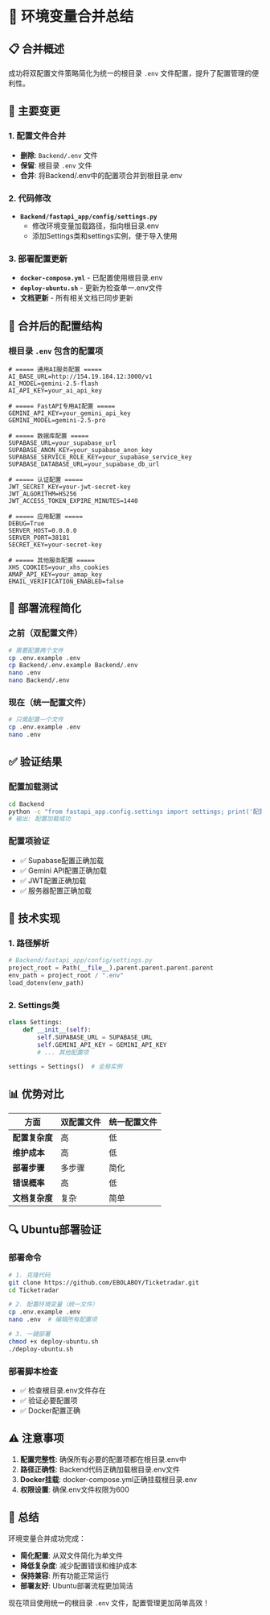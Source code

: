 # 🔄 环境变量合并总结

## 📋 合并概述

成功将双配置文件策略简化为统一的根目录 `.env` 文件配置，提升了配置管理的便利性。

## 🔄 主要变更

### 1. 配置文件合并
- **删除**: `Backend/.env` 文件
- **保留**: 根目录 `.env` 文件
- **合并**: 将Backend/.env中的配置项合并到根目录.env

### 2. 代码修改
- **`Backend/fastapi_app/config/settings.py`**
  - 修改环境变量加载路径，指向根目录.env
  - 添加Settings类和settings实例，便于导入使用

### 3. 部署配置更新
- **`docker-compose.yml`** - 已配置使用根目录.env
- **`deploy-ubuntu.sh`** - 更新为检查单一.env文件
- **文档更新** - 所有相关文档已同步更新

## 📁 合并后的配置结构

### 根目录 `.env` 包含的配置项

```env
# ===== 通用AI服务配置 =====
AI_BASE_URL=http://154.19.184.12:3000/v1
AI_MODEL=gemini-2.5-flash
AI_API_KEY=your_ai_api_key

# ===== FastAPI专用AI配置 =====
GEMINI_API_KEY=your_gemini_api_key
GEMINI_MODEL=gemini-2.5-pro

# ===== 数据库配置 =====
SUPABASE_URL=your_supabase_url
SUPABASE_ANON_KEY=your_supabase_anon_key
SUPABASE_SERVICE_ROLE_KEY=your_supabase_service_key
SUPABASE_DATABASE_URL=your_supabase_db_url

# ===== 认证配置 =====
JWT_SECRET_KEY=your-jwt-secret-key
JWT_ALGORITHM=HS256
JWT_ACCESS_TOKEN_EXPIRE_MINUTES=1440

# ===== 应用配置 =====
DEBUG=True
SERVER_HOST=0.0.0.0
SERVER_PORT=38181
SECRET_KEY=your-secret-key

# ===== 其他服务配置 =====
XHS_COOKIES=your_xhs_cookies
AMAP_API_KEY=your_amap_key
EMAIL_VERIFICATION_ENABLED=false
```

## 🚀 部署流程简化

### 之前（双配置文件）
```bash
# 需要配置两个文件
cp .env.example .env
cp Backend/.env.example Backend/.env
nano .env
nano Backend/.env
```

### 现在（统一配置文件）
```bash
# 只需配置一个文件
cp .env.example .env
nano .env
```

## ✅ 验证结果

### 配置加载测试
```bash
cd Backend
python -c "from fastapi_app.config.settings import settings; print('配置加载成功')"
# 输出: 配置加载成功
```

### 配置项验证
- ✅ Supabase配置正确加载
- ✅ Gemini API配置正确加载
- ✅ JWT配置正确加载
- ✅ 服务器配置正确加载

## 🔧 技术实现

### 1. 路径解析
```python
# Backend/fastapi_app/config/settings.py
project_root = Path(__file__).parent.parent.parent.parent
env_path = project_root / ".env"
load_dotenv(env_path)
```

### 2. Settings类
```python
class Settings:
    def __init__(self):
        self.SUPABASE_URL = SUPABASE_URL
        self.GEMINI_API_KEY = GEMINI_API_KEY
        # ... 其他配置项

settings = Settings()  # 全局实例
```

## 📊 优势对比

| 方面 | 双配置文件 | 统一配置文件 |
|------|------------|--------------|
| **配置复杂度** | 高 | 低 |
| **维护成本** | 高 | 低 |
| **部署步骤** | 多步骤 | 简化 |
| **错误概率** | 高 | 低 |
| **文档复杂度** | 复杂 | 简单 |

## 🔍 Ubuntu部署验证

### 部署命令
```bash
# 1. 克隆代码
git clone https://github.com/EBOLABOY/Ticketradar.git
cd Ticketradar

# 2. 配置环境变量（统一文件）
cp .env.example .env
nano .env  # 编辑所有配置项

# 3. 一键部署
chmod +x deploy-ubuntu.sh
./deploy-ubuntu.sh
```

### 部署脚本检查
- ✅ 检查根目录.env文件存在
- ✅ 验证必要配置项
- ✅ Docker配置正确

## ⚠️ 注意事项

1. **配置完整性**: 确保所有必要的配置项都在根目录.env中
2. **路径正确性**: Backend代码正确加载根目录.env文件
3. **Docker挂载**: docker-compose.yml正确挂载根目录.env
4. **权限设置**: 确保.env文件权限为600

## 🎯 总结

环境变量合并成功完成：
- **简化配置**: 从双文件简化为单文件
- **降低复杂度**: 减少配置错误和维护成本
- **保持兼容**: 所有功能正常运行
- **部署友好**: Ubuntu部署流程更加简洁

现在项目使用统一的根目录 `.env` 文件，配置管理更加简单高效！
